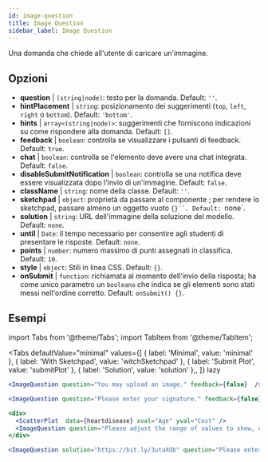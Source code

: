 ```yaml
---
id: image-question 
title: Image Question
sidebar_label: Image Question
---
```


Una domanda che chiede all'utente di caricare un'immagine.

## Opzioni

* __question__ | `(string|node)`: testo per la domanda. Default: `''`.
* __hintPlacement__ | `string`: posizionamento dei suggerimenti (`top`, `left`, `right` o `bottom`). Default: `'bottom'`.
* __hints__ | `array<(string|node)>`: suggerimenti che forniscono indicazioni su come rispondere alla domanda. Default: `[]`.
* __feedback__ | `boolean`: controlla se visualizzare i pulsanti di feedback. Default: `true`.
* __chat__ | `boolean`: controlla se l'elemento deve avere una chat integrata. Default: `false`.
* __disableSubmitNotification__ | `boolean`: controlla se una notifica deve essere visualizzata dopo l'invio di un'immagine. Default: `false`.
* __className__ | `string`: nome della classe. Default: `''`.
* __sketchpad__ | `object`: proprietà da passare al componente <Sketchpad />; per rendere lo sketchpad, passare almeno un oggetto vuoto `{}``. Default: `none`.
* __solution__ | `string`: URL dell'immagine della soluzione del modello. Default: `none`.
* __until__ | `Date`: il tempo necessario per consentire agli studenti di presentare le risposte. Default: `none`.
* __points__ | `number`: numero massimo di punti assegnati in classifica. Default: `10`.
* __style__ | `object`: Stili in linea CSS. Default: `{}`.
* __onSubmit__ | `function`: richiamata al momento dell'invio della risposta; ha come unico parametro un `booleano` che indica se gli elementi sono stati messi nell'ordine corretto. Default: `onSubmit() {}`.


## Esempi

import Tabs from '@theme/Tabs';
import TabItem from '@theme/TabItem';

<Tabs
    defaultValue="minimal"
    values={[
        { label: 'Minimal', value: 'minimal' },
        { label: 'With Sketchpad', value: 'witchSketchpad' },
        { label: 'Submit Plot', value: 'submitPlot' },
        { label: 'Solution', value: 'solution' },,
    ]}
    lazy
>

<TabItem value="minimal">

```jsx live
<ImageQuestion question="You may upload an image." feedback={false}  />
```
</TabItem>

<TabItem value="witchSketchpad">

```jsx live
<ImageQuestion question="Please enter your signature." feedback={false} sketchpad={{ canvasHeight: 300}} />
```

</TabItem>

<TabItem value="submitPlot">

```jsx live
<div>
  <ScatterPlot  data={heartdisease} xval="Age" yval="Cost" />
  <ImageQuestion question="Please adjust the range of values to show, change the axis labels and title of the plot, and submit your result." />
</div>
```
</TabItem>

<TabItem value="solution">

```jsx live
<ImageQuestion solution="https://bit.ly/3utaXOb" question="Please enter the Greek letter 'Gamma'." feedback={false} sketchpad={{ canvasHeight: 300}} />
```
</TabItem>

</Tabs>
